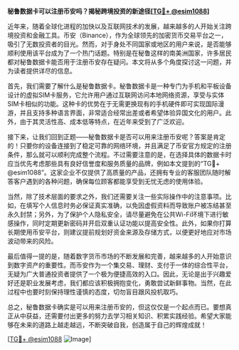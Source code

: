 **秘鲁数据卡可以注册币安吗？揭秘跨境投资的新途径[[TG💪+ @esim1088](https://t.me/s/esim1088)]**

近年来，随着全球化进程的加快以及互联网技术的发展，越来越多的人开始关注跨境投资和金融工具。币安（Binance），作为全球领先的加密货币交易平台之一，吸引了无数投资者的目光。然而，对于身处不同国家或地区的用户来说，是否能够顺利使用该平台成为了一个热门话题。特别是在秘鲁这样的南美洲国家，许多居民都对秘鲁数据卡能否用于注册币安存在疑问。本文将从多个角度探讨这一问题，并为读者提供详尽的信息。

首先，我们需要了解什么是秘鲁数据卡。秘鲁数据卡是一种专门为手机和平板设备设计的虚拟SIM卡服务，它允许用户通过互联网访问本地网络资源，享受与实体SIM卡相似的功能。这种卡的优势在于无需更换现有的手机硬件即可实现国际漫游，并且支持多种语言界面，非常适合经常出差或者希望体验异国文化的用户。此外，由于其灵活性高、成本低等特点，在近年来受到了广泛欢迎。

接下来，让我们回到正题——秘鲁数据卡是否可以用来注册币安呢？答案是肯定的！只要你的设备连接到了稳定可靠的网络环境，并且满足了币安官方规定的注册条件，那么就可以顺利完成整个流程。不过需要注意的是，在选择具体的数据卡时应当优先考虑那些具有良好信誉度和服务质量的品牌，例如本文提到的“TG💪+ @esim1088”。这家企业不仅提供了高质量的产品，还拥有专业的客服团队随时解答客户遇到的各种问题，确保每位顾客都能享受到无忧无虑的使用体验。

当然，除了技术层面的要求之外，我们还需要关注一些实际操作中的注意事项。比如，在填写个人信息时务必保证真实准确，以免因虚假资料而导致账户被冻结甚至永久封禁；另外，为了保护个人隐私安全，请尽量避免在公共Wi-Fi环境下进行敏感操作，同时定期更新密码并开启双重认证功能以提高安全性。此外，如果你打算长期使用币安平台，则建议提前规划好资金来源及存储方式，以便更好地应对市场波动带来的风险。

最后值得一提的是，随着数字货币市场的不断发展和完善，越来越多的人开始意识到数字资产的重要性。而币安作为一个集交易、理财、支付于一体的综合性平台，无疑为广大普通投资者提供了一个极为便捷高效的入口。因此，无论是出于兴趣爱好还是职业发展考虑，我们都应该积极拥抱变化，勇敢尝试新鲜事物。当然，在此过程中也要时刻保持理性谨慎的态度，切勿盲目跟风投机取巧。

总之，秘鲁数据卡确实是可以用来注册币安的，但这仅仅是一个起点而已。要想真正从中获益，还需要付出更多的努力去学习相关知识、积累实践经验。希望大家能够在未来的道路上越走越远，不断突破自我，创造属于自己的辉煌成就！

[[TG💪+ @esim1088](https://t.me/s/esim1088) ![Image](https://i.postimg.cc/4NQfJmqS/Snipaste-2025-05-13-00-14-12.png)]